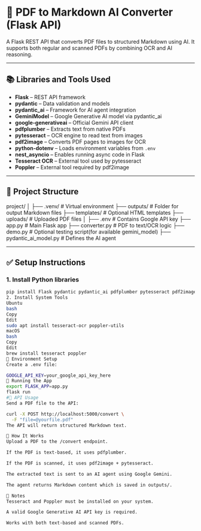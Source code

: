 # 🧠 PDF to Markdown AI Converter (Flask API)

A Flask REST API that converts PDF files to structured Markdown using AI. It supports both regular and scanned PDFs by combining OCR and AI reasoning.

---

## 📚 Libraries and Tools Used

- **Flask** – REST API framework
- **pydantic** – Data validation and models
- **pydantic_ai** – Framework for AI agent integration
- **GeminiModel** – Google Generative AI model via pydantic_ai
- **google-generativeai** – Official Gemini API client
- **pdfplumber** – Extracts text from native PDFs
- **pytesseract** – OCR engine to read text from images
- **pdf2image** – Converts PDF pages to images for OCR
- **python-dotenv** – Loads environment variables from `.env`
- **nest_asyncio** – Enables running async code in Flask
- **Tesseract OCR** – External tool used by pytesseract
- **Poppler** – External tool required by pdf2image

---

## 📁 Project Structure

project/
│
├── .venv/ # Virtual environment
├── outputs/ # Folder for output Markdown files
├── templates/ # Optional HTML templates
├── uploads/ # Uploaded PDF files
│
├── .env # Contains Google API key
├── app.py # Main Flask app
├── converter.py # PDF to text/OCR logic
├── demo.py # Optional testing script(for available gemini_model)
├── pydantic_ai_model.py # Defines the AI agent



---

## ✅ Setup Instructions

### 1. Install Python libraries

```bash
pip install Flask pydantic pydantic_ai pdfplumber pytesseract pdf2image python-dotenv google-generativeai nest_asyncio
2. Install System Tools
Ubuntu
bash
Copy
Edit
sudo apt install tesseract-ocr poppler-utils
macOS
bash
Copy
Edit
brew install tesseract poppler
🔐 Environment Setup
Create a .env file:

GOOGLE_API_KEY=your_google_api_key_here
🚀 Running the App
export FLASK_APP=app.py
flask run
#📡 API Usage
Send a PDF file to the API:

curl -X POST http://localhost:5000/convert \
  -F "file=@yourfile.pdf"
The API will return structured Markdown text.

🔄 How It Works
Upload a PDF to the /convert endpoint.

If the PDF is text-based, it uses pdfplumber.

If the PDF is scanned, it uses pdf2image + pytesseract.

The extracted text is sent to an AI agent using Google Gemini.

The agent returns Markdown content which is saved in outputs/.

📌 Notes
Tesseract and Poppler must be installed on your system.

A valid Google Generative AI API key is required.

Works with both text-based and scanned PDFs.